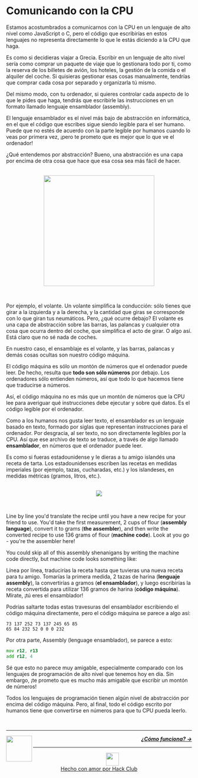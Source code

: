 # Comunicando con la CPU

Estamos acostumbrados a comunicarnos con la CPU en un lenguaje de alto nivel como JavaScript o C, pero el código que escribirías en estos lenguajes no representa directamente lo que le estás diciendo a la CPU que haga.

Es como si decidieras viajar a Grecia. Escribir en un lenguaje de alto nivel sería como comprar un paquete de viaje que lo gestionara todo por ti, como la reserva de los billetes de avión, los hoteles, la gestión de la comida o el alquiler del coche. Si quisieras gestionar esas cosas manualmente, tendrías que comprar cada cosa por separado y organizarla tú mismo.

Del mismo modo, con tu ordenador, si quieres controlar cada aspecto de lo que le pides que haga, tendrás que escribirle las instrucciones en un formato llamado lenguaje ensamblador (assembly).

El lenguaje ensamblador es el nivel más bajo de abstracción en informática, en el que el código que escribes sigue siendo legible para el ser humano. Puede que no estés de acuerdo con la parte legible por humanos cuando lo veas por primera vez, ¡pero te prometo que es mejor que lo que ve el ordenador!

¿Qué entendemos por abstracción? Bueno, una abstracción es una capa por encima de otra cosa que hace que esa cosa sea más fácil de hacer.

<p align="center">
  <br />
  <img height="300" src="https://cloud-lrwvwyim3-hack-club-bot.vercel.app/0wheel.png">
</p>
<br />

Por ejemplo, el volante. Un volante simplifica la conducción: sólo tienes que girar a la izquierda y a la derecha, y la cantidad que giras se corresponde con lo que giran tus neumáticos. Pero, ¿qué ocurre debajo? El volante es una capa de abstracción sobre las barras, las palancas y cualquier otra cosa que ocurra dentro del coche, que simplifica el acto de girar. O algo así. Está claro que no sé nada de coches.

En nuestro caso, el ensamblaje es el volante, y las barras, palancas y demás cosas ocultas son nuestro código máquina.

El código máquina es sólo un montón de números que el ordenador puede leer. De hecho, resulta que **todo son sólo números** por debajo. Los ordenadores sólo entienden números, así que todo lo que hacemos tiene que traducirse a números.

Así, el código máquina no es más que un montón de números que la CPU lee para averiguar qué instrucciones debe ejecutar y sobre qué datos. Es el código legible por el ordenador.

Como a los humanos nos gusta leer texto, el ensamblador es un lenguaje basado en texto, formado por siglas que representan instrucciones para el ordenador. Por desgracia, al ser texto, no son directamente legibles por la CPU. Así que ese archivo de texto se traduce, a través de algo llamado **ensamblador**, en números que el ordenador puede leer.

Es como si fueras estadounidense y le dieras a tu amigo islandés una receta de tarta. Los estadounidenses escriben las recetas en medidas imperiales (por ejemplo, tazas, cucharadas, etc.) y los islandeses, en medidas métricas (gramos, litros, etc.).

<p align="center">
  <br />
  <img src="https://cloud-r72u23edw-hack-club-bot.vercel.app/0recipe-resized.png">
</p>
<br />

Line by line you'd translate the recipe until you have a new recipe for your friend to use. You'd take the first measurement, 2 cups of flour (**assembly language**), convert it to grams (**the assembler**), and then write the converted recipe to use 136 grams of flour (**machine code**). Look at you go - you're the assembler here!

You could skip all of this assembly shenanigans by writing the machine code directly, but machine code looks something like:

Línea por línea, traducirías la receta hasta que tuvieras una nueva receta para tu amigo. Tomarías la primera medida, 2 tazas de harina (**lenguaje assembly**), la convertirías a gramos (**el ensamblador**), y luego escribirías la receta convertida para utilizar 136 gramos de harina (**código máquina**). Mírate, ¡tú eres el ensamblador!

Podrías saltarte todas estas travesuras del ensamblador escribiendo el código máquina directamente, pero el código máquina se parece a algo así:

```
73 137 252 73 137 245 65 85
65 84 232 52 0 0 0 232
```

Por otra parte, Assembly (lenguage ensamblador), se parece a esto:

```asm
mov r12, r13
add r12, 4
```

Sé que esto no parece muy amigable, especialmente comparado con los lenguajes de programación de alto nivel que tenemos hoy en día. Sin embargo, ¡te prometo que es mucho más amigable que escribir un montón de números!

Todos los lenguajes de programación tienen algún nivel de abstracción por encima del código máquina. Pero, al final, todo el código escrito por humanos tiene que convertirse en números para que tu CPU pueda leerlo.

<br />

---

<a href="/guia/cpu/cpu.md">
  <picture>
    <source media="(prefers-color-scheme: dark)" srcset="https://cloud-c4m75tmer-hack-club-bot.vercel.app/0back.svg">
    <img align="left" width="70" src="https://cloud-c4m75tmer-hack-club-bot.vercel.app/0back.svg" />
  </picture>
</a>

<p align="right">
  <em>
    <b>
      <a href="/guide/cpu/instruction-cycle.md">
        ¿Cómo funciona? →
      </a>
    </b>
  </em>
</p>

---

<p align="center">
  <a href="https://hackclub.com/">
    <img width="35" src="https://cloud-l0g1cgz4b-hack-club-bot.vercel.app/0h.png"><br/>
    Hecho con amor por Hack Club
  </a>
</p>